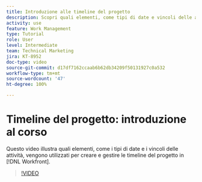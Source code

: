 ```yaml
---
title: Introduzione alle timeline del progetto
description: Scopri quali elementi, come tipi di date e vincoli delle attività, vengono utilizzati per creare e gestire le timeline del progetto in  [!DNL  Workfront].
activity: use
feature: Work Management
type: Tutorial
role: User
level: Intermediate
team: Technical Marketing
jira: KT-8952
doc-type: video
source-git-commit: d17df7162ccaab6b62db34209f50131927c0a532
workflow-type: tm+mt
source-wordcount: '47'
ht-degree: 100%

---
```


# Timeline del progetto: introduzione al corso

Questo video illustra quali elementi, come i tipi di date e i vincoli delle attività, vengono utilizzati per creare e gestire le timeline del progetto in [!DNL  Workfront].

>[!VIDEO](https://video.tv.adobe.com/v/335212/?quality=12&learn=on&enablevpops)
